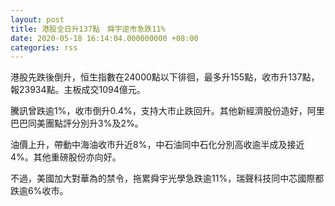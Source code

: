```yaml
---
layout: post
title: 港股全日升137點　舜宇逆市急跌11%
date: 2020-05-18 16:14:04.000000000 +08:00
categories: rss
---
```


港股先跌後倒升，恒生指數在24000點以下徘徊，最多升155點，收市升137點，報23934點。主板成交1094億元。

騰訊曾跌逾1%，收市倒升0.4%，支持大市止跌回升。其他新經濟股份造好，阿里巴巴同美團點評分別升3%及2%。

油價上升，帶動中海油收市升近8%，中石油同中石化分別高收逾半成及接近4%。其他重磅股份亦向好。

不過，美國加大對華為的禁令，拖累舜宇光學急跌逾11%，瑞聲科技同中芯國際都跌逾6%收市。
